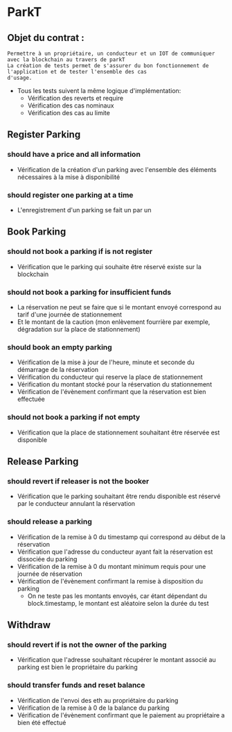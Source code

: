 # ParkT

## Objet du contrat :
    Permettre à un propriétaire, un conducteur et un IOT de communiquer avec la blockchain au travers de parkT
    La création de tests permet de s'assurer du bon fonctionnement de l'application et de tester l'ensemble des cas 
    d'usage. 
* Tous les tests suivent la même logique d'implémentation: 
  * Vérification des reverts et require
  * Vérification des cas nominaux
  * Vérification des cas au limite

## Register Parking
### should have a price and all information
  * Vérification de la création d'un parking avec l'ensemble des éléments nécessaires à la mise à disponibilité
### should register one parking at a time
  * L'enregistrement d'un parking se fait un par un

## Book Parking
### should not book a parking if is not register
  * Vérification que le parking qui souhaite être réservé existe sur la blockchain 
### should not book a parking for insufficient funds
  * La réservation ne peut se faire que si le montant envoyé correspond au tarif d'une journée de stationnement 
  * Et le montant de la caution (mon enlèvement fourrière par exemple, dégradation sur la place de stationnement)
### should book an empty parking
  * Vérification de la mise à jour de l'heure, minute et seconde du démarrage de la réservation
  * Vérification du conducteur qui reserve la place de stationnement
  * Vérification du montant stocké pour la réservation du stationnement
  * Vérification de l'évènement confirmant que la réservation est bien effectuée
### should not book a parking if not empty
  * Vérification que la place de stationnement souhaitant être réservée est disponible

## Release Parking
### should revert if releaser is not the booker
  * Vérification que le parking souhaitant être rendu disponible est réservé par le conducteur annulant la réservation
### should release a parking
  * Vérification de la remise à 0 du timestamp qui correspond au début de la réservation
  * Vérification que l'adresse du conducteur ayant fait la réservation est dissociée du parking
  * Vérification de la remise à 0 du montant minimum requis pour une journée de réservation
  * Vérification de l'évènement confirmant la remise à disposition du parking
    * On ne teste pas les montants envoyés, car étant dépendant du block.timestamp, le montant est aléatoire selon la
    durée du test

## Withdraw
### should revert if is not the owner of the parking
  * Vérification que l'adresse souhaitant récupérer le montant associé au parking est bien le propriétaire du parking
### should transfer funds and reset balance
  * Vérification de l'envoi des eth au propriétaire du parking
  * Vérification de la remise à 0 de la balance du parking
  * Vérification de l'évènement confirmant que le paiement au propriétaire a bien été effectué